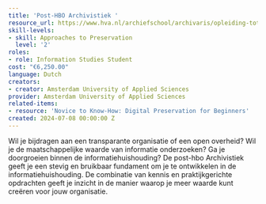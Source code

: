 ```yaml
---
title: 'Post-HBO Archivistiek '
resource_url: https://www.hva.nl/archiefschool/archivaris/opleiding-tot-archivaris.html
skill-levels:
- skill: Approaches to Preservation
  level: '2'
roles:
- role: Information Studies Student
cost: "€6,250.00"
language: Dutch
creators:
- creator: Amsterdam University of Applied Sciences
provider: Amsterdam University of Applied Sciences
related-items:
- resource: 'Novice to Know-How: Digital Preservation for Beginners'
created: 2024-07-08 00:00:00 Z
---
```


Wil je bijdragen aan een transparante organisatie of een open overheid? Wil je de maatschappelijke waarde van informatie onderzoeken? Ga je doorgroeien binnen de informatiehuishouding? De post-hbo Archivistiek geeft je een stevig en bruikbaar fundament om je te ontwikkelen in de informatiehuishouding. De combinatie van kennis en praktijkgerichte opdrachten geeft je inzicht in de manier waarop je meer waarde kunt creëren voor jouw organisatie.
